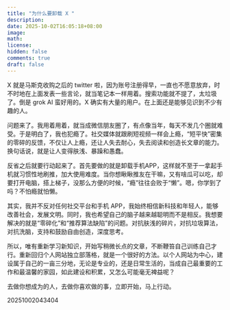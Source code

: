 ```yaml
---
title: "为什么要卸载 X "
description: 
date: 2025-10-02T16:05:18+08:00
image: 
math: 
license: 
hidden: false
comments: true
draft: false
---
```




X 就是马斯克收购之后的 twitter 啦，因为账号注册得早，一直也不愿意放弃，时不时地在上面发表一些言论，就当笔记本一样用着。搜索功能就不提了，太垃圾了。倒是 grok AI 蛮好用的。X 确实有大量的用户。在上面还是能够见识到不少有趣的人。

问题来了。我用着用着，就当成微信朋友圈了，有点像当年，每天不发几个圈就难受。于是明白了，我也犯瘾了。社交媒体就跟刷短视频一样会上瘾，“短平快”密集的零碎的反馈，不仅让人上瘾，还让人失去耐心，失去阅读和创造长文章的能力。换句话说，就是让人变得肤浅、暴躁和愚蠢。

反省之后就要行动起来了。首先要做的就是卸载手机APP，这样就不至于一拿起手机就习惯性地刷推，加大使用难度。当你想瞅瞅推友在干嘛，又有啥瓜可以吃，却要打开电脑，搭上梯子，没那么方便的时候，“瘾”往往会败于“懒”。嗯，你学到了吗？不怕瘾就怕懒。

其实，我并不反对任何社交平台和手机 APP，我始终相信新科技和年轻人，能够改善社会，发展文明。同时，我也希望自己的脑子越来越聪明而不是相反。我想要解决的就是“零碎化”和“推荐算法缺陷”的问题。对抗肤浅的碎片，对抗垃圾算法，对抗洗脑，支持和鼓励自由创造，深度思考。

所以，唯有重新学习新知识，开始写稍微长点的文章，不断鞭笞自己训练自己才行。重新回归个人网站独立部落格，就是一个很好的方法。以个人网站为中心，建设属于自己的一亩三分地，无论是专业的，还是日常生活的，当成自己最重要的工作和最温馨的家园，如此建设和积累，又怎么可能毫无裨益呢？

去做你想成为的人，去做你喜欢做的事，立即开始，马上行动。

20251002043404

